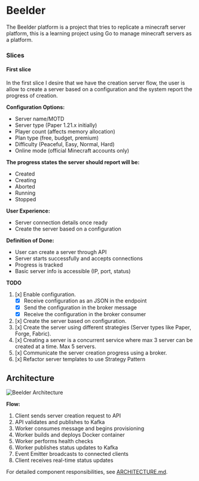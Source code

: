 # Beelder
The Beelder platform is a project that tries to replicate a minecraft server platform, this is a learning project using Go to manage minecraft servers as a platform.


### Slices
#### First slice
In the first slice I desire that we have the creation server flow, the user is allow to create a server based on a configuration and the system report the progress of
creation.

**Configuration Options:**
- Server name/MOTD
- Server type (Paper 1.21.x initially)
- Player count (affects memory allocation)
- Plan type (free, budget, premium)
- Difficulty (Peaceful, Easy, Normal, Hard)
- Online mode (official Minecraft accounts only)

**The progress states the server should report will be:**
- Created
- Creating
- Aborted
- Running
- Stopped

**User Experience:**
- Server connection details once ready
- Create the server based on a configuration

**Definition of Done:**
- User can create a server through API
- Server starts successfully and accepts connections
- Progress is tracked
- Basic server info is accessible (IP, port, status)

**TODO**
1. [x] Enable configuration.
    - [x] Receive configuration as an JSON in the endpoint
    - [x] Send the configuration in the broker message
    - [x] Receive the configuration in the broker consumer
2. [x] Create the server based on configuration.
3. [x] Create the server using different strategies (Server types like Paper, Forge, Fabric).
4. [x] Creating a server is a concurrent service where max 3 server can be created at a time. Max 5 servers.
5. [x] Communicate the server creation progress using a broker.
6. [x] Refactor server templates to use Strategy Pattern

## Architecture

![Beelder Architecture](docs/images/architecture.png)

**Flow:**
1. Client sends server creation request to API
2. API validates and publishes to Kafka
3. Worker consumes message and begins provisioning
4. Worker builds and deploys Docker container
5. Worker performs health checks
6. Worker publishes status updates to Kafka
7. Event Emitter broadcasts to connected clients
8. Client receives real-time status updates

For detailed component responsibilities, see [ARCHITECTURE.md](ARCHITECTURE.md).